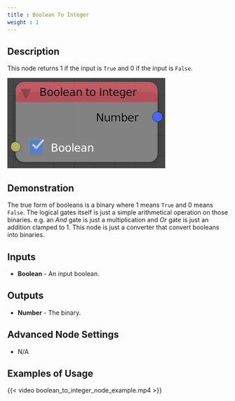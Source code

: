 ```yaml
---
title : Boolean To Integer
weight : 1
---
```


## Description

This node returns 1 if the input is `True` and 0 if the input is
`False`.

![image](boolean_to_integer_node.png)

## Demonstration

The true form of booleans is a binary where 1 means `True` and 0 means
`False`. The logical gates itself is just a simple arithmetical
operation on those binaries. e.g. an *And* gate is just a multiplication
and *Or* gate is just an addition clamped to 1. This node is just a
converter that convert booleans into binaries.

## Inputs

- **Boolean** - An input boolean.

## Outputs

- **Number** - The binary.

## Advanced Node Settings

- N/A

## Examples of Usage

{{< video boolean_to_integer_node_example.mp4 >}}
